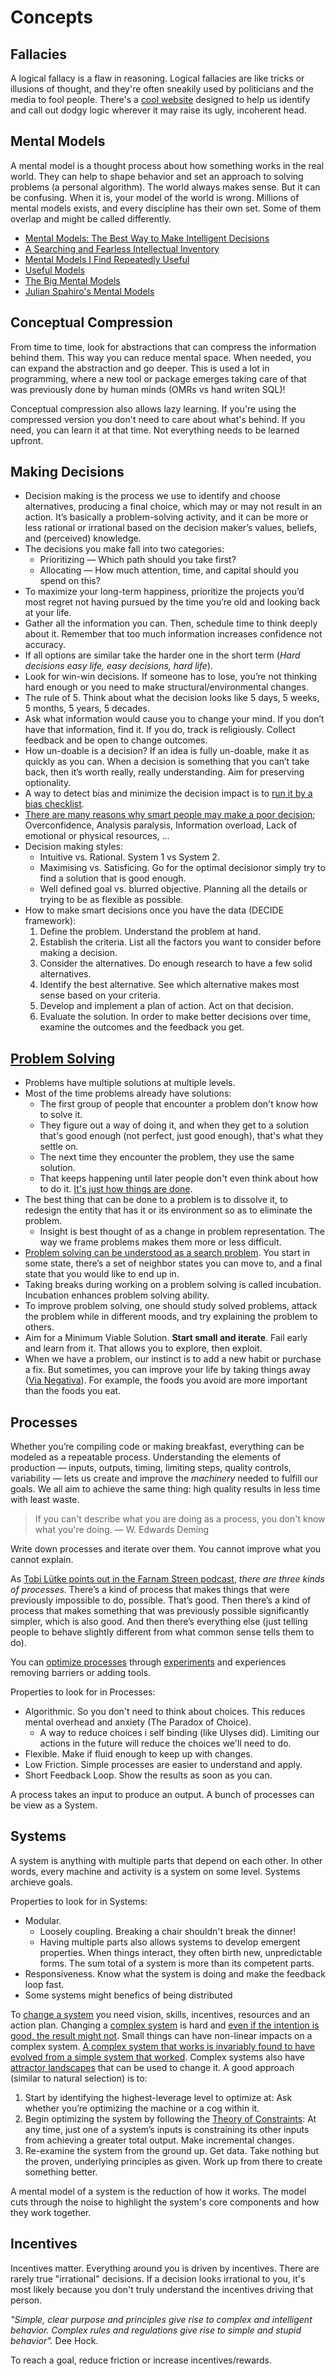 # Concepts

## Fallacies

A logical fallacy is a flaw in reasoning. Logical fallacies are like tricks or illusions of thought, and they're often sneakily used by politicians and the media to fool people. There's a [cool website](https://yourlogicalfallacyis.com/) designed to help us identify and call out dodgy logic wherever it may raise its ugly, incoherent head.

## Mental Models

A mental model is a thought process about how something works in the real world. They can help to shape behavior and set an approach to solving problems \(a personal algorithm\). The world always makes sense. But it can be confusing. When it is, your model of the world is wrong. Millions of mental models exists, and every discipline has their own set. Some of them overlap and might be called differently.

* [Mental Models: The Best Way to Make Intelligent Decisions](https://www.farnamstreetblog.com/mental-models/)
* [A Searching and Fearless Intellectual Inventory](https://www.facebook.com/notes/kent-beck/a-searching-and-fearless-intellectual-inventory/1179765038723025)
* [Mental Models I Find Repeatedly Useful](https://medium.com/@yegg/mental-models-i-find-repeatedly-useful-936f1cc405d#.vvrgpsu13)
* [Useful Models](http://www.defmacro.org/2016/12/22/models.html)
* [The Big Mental Models](https://jamesclear.com/mental-models)
* [Julian Spahiro's Mental Models](https://www.julian.com/blog/mental-model-examples)

## Conceptual Compression

From time to time, look for abstractions that can compress the information behind them. This way you can reduce mental space. When needed, you can expand the abstraction and go deeper. This is used a lot in programming, where a new tool or package emerges taking care of that was previously done by human minds \(OMRs vs hand writen SQL\)!

Conceptual compression also allows lazy learning. If you're using the compressed version you don't need to care about what's behind. If you need, you can learn it at that time. Not everything needs to be learned upfront.

## Making Decisions

* Decision making is the process we use to identify and choose alternatives, producing a final choice, which may or may not result in an action. It’s basically a problem-solving activity, and it can be more or less rational or irrational based on the decision maker’s values, beliefs, and (perceived) knowledge.
* The decisions you make fall into two categories:
  * Prioritizing — Which path should you take first?
  * Allocating — How much attention, time, and capital should you spend on this?
* To maximize your long-term happiness, prioritize the projects you’d most regret not having pursued by the time you’re old and looking back at your life.
* Gather all the information you can. Then, schedule time to think deeply about it. Remember that too much information increases confidence not accuracy.
* If all options are similar take the harder one in the short term \(_Hard decisions easy life, easy decisions, hard life_\).
* Look for win-win decisions. If someone has to lose, you’re not thinking hard enough or you need to make structural/environmental changes.
* The rule of 5. Think about what the decision looks like 5 days, 5 weeks, 5 months, 5 years, 5 decades.
* Ask what information would cause you to change your mind. If you don’t have that information, find it. If you do, track is religiously. Collect feedback and be open to change outcomes.
* How un-doable is a decision? If an idea is fully un-doable, make it as quickly as you can. When a decision is something that you can’t take back, then it’s worth really, really understanding. Aim for preserving optionality.
* A way to detect bias and minimize the decision impact is to [run it by a bias checklist](https://www.businessinsider.com/read-this-checklist-before-you-make-any-decisions-2011-6?IR=T).
* [There are many reasons why smart people may make a poor decision](https://nesslabs.com/decision-making); Overconfidence, Analysis paralysis, Information overload, Lack of emotional or physical resources, ...
* Decision making styles:
  * Intuitive vs. Rational. System 1 vs System 2.
  * Maximising vs. Satisficing. Go for the optimal decisionor simply try to find a solution that is good enough.
  * Well defined goal vs. blurred objective. Planning all the details or trying to be as flexible as possible.
* How to make smart decisions once you have the data (DECIDE framework):
  1. Define the problem. Understand the problem at hand.
  1. Establish the criteria. List all the factors you want to consider before making a decision.
  1. Consider the alternatives. Do enough research to have a few solid alternatives.
  1. Identify the best alternative. See which alternative makes most sense based on your criteria.
  1. Develop and implement a plan of action. Act on that decision.
  1. Evaluate the solution. In order to make better decisions over time, examine the outcomes and the feedback you get.

## [Problem Solving](http://gordonbrander.com/pattern/culture-is-a-shared-mechanism-for-problem-solving/)

* Problems have multiple solutions at multiple levels.
* Most of the time problems already have solutions:
  * The first group of people that encounter a problem don't know how to solve it.
  * They figure out a way of doing it, and when they get to a solution that's good enough \(not perfect, just good enough\), that's what they settle on.
  * The next time they encounter the problem, they use the same solution.
  * That keeps happening until later people don't even think about how to do it. [It's just how things are done](https://en.wikipedia.org/wiki/Einstellung_effect).
* The best thing that can be done to a problem is to dissolve it, to redesign the entity that has it or its environment so as to eliminate the problem.
  * Insight is best thought of as a change in problem representation. The way we frame problems makes them more or less difficult.
* [Problem solving can be understood as a search problem](https://rs.io/the-science-of-problem-solving/). You start in some state, there’s a set of neighbor states you can move to, and a final state that you would like to end up in.
* Taking breaks during working on a problem solving is called incubation. Incubation enhances problem solving ability.
* To improve problem solving, one should study solved problems, attack the problem while in different moods, and try explaining the problem to others.
* Aim for a Minimum Viable Solution. **Start small and iterate**. Fail early and learn from it. That allows you to explore, then exploit.
* When we have a problem, our instinct is to add a new habit or purchase a fix. But sometimes, you can improve your life by taking things away ([Via Negativa](https://www.artofmanliness.com/articles/via-negativa-adding-to-your-life-by-subtracting/)). For example, the foods you avoid are more important than the foods you eat.

## Processes

Whether you’re compiling code or making breakfast, everything can be modeled as a repeatable process. Understanding the elements of production — inputs, outputs, timing, limiting steps, quality controls, variability — lets us create and improve the _machinery_ needed to fulfill our goals. We all aim to achieve the same thing: high quality results in less time with least waste.

> If you can't describe what you are doing as a process, you don't know what you're doing. — W. Edwards Deming

Write down processes and iterate over them. You cannot improve what you cannot explain.

As [Tobi Lütke points out in the Farnam Streen podcast](https://fs.blog/tobi-lutke/), _there are three kinds of processes_. There’s a kind of process that makes things that were previously impossible to do, possible. That’s good. Then there’s a kind of process that makes something that was previously possible significantly simpler, which is also good. And then there’s everything else \(just telling people to behave slightly different from what common sense tells them to do\).

You can [optimize processes](https://youtu.be/lhbLNBqhQkc) through [experiments](https://rs.io/how-to-get-started-with-anything/) and experiences removing barriers or adding tools.

Properties to look for in Processes:

* Algorithmic. So you don't need to think about choices. This reduces mental overhead and anxiety (The Paradox of Choice).
  * A way to reduce choices i self binding (like Ulyses did). Limiting our actions in the future will reduce the choices we'll need to do.
* Flexible. Make if fluid enough to keep up with changes.
* Low Friction. Simple processes are easier to understand and apply.
* Short Feedback Loop. Show the results as soon as you can.

A process takes an input to produce an output. A bunch of processes can be view as a System.

## Systems

A system is anything with multiple parts that depend on each other. In other words, every machine and activity is a system on some level. Systems archieve goals.

Properties to look for in Systems:

* Modular.
  * Loosely coupling. Breaking a chair shouldn't break the dinner!
  * Having multiple parts also allows systems to develop emergent properties. When things interact, they often birth new, unpredictable forms. The sum total of a system is more than its competent parts.
* Responsiveness. Know what the system is doing and make the feedback loop fast.
* Some systems might benefics of being distributed

To [change a system](https://intenseminimalism.com/2015/a-framework-for-thinking-about-systems-change/) you need vision, skills, incentives, resources and an action plan. Changing a [complex system](https://complexityexplained.github.io/) is hard and [even if the intention is good, the result might not](https://fs.blog/2013/10/iatrogenics/). Small things can have non-linear impacts on a complex system. [A complex system that works is invariably found to have evolved from a simple system that worked](https://en.wikipedia.org/wiki/John_Gall_(author)#Gall's_law). Complex systems also have [attractor landscapes](https://ncase.me/attractors/) that can be used to change it. A good approach (similar to natural selection) is to:

  1. Start by identifying the highest-leverage level to optimize at: Ask whether you’re optimizing the machine or a cog within it.
  2. Begin optimizing the system by following the [Theory of Constraints](https://en.wikipedia.org/wiki/Theory_of_constraints): At any time, just one of a system’s inputs is constraining its other inputs from achieving a greater total output. Make incremental changes.
  3. Re-examine the system from the ground up. Get data. Take nothing but the proven, underlying principles as given. Work up from there to create something better.

A mental model of a system is the reduction of how it works. The model cuts through the noise to highlight the system's core components and how they work together.

## Incentives

Incentives matter. Everything around you is driven by incentives. There are rarely true "irrational" decisions. If a decision looks irrational to you, it's most likely because you don't truly understand the incentives driving that person.

_"Simple, clear purpose and principles give rise to complex and intelligent behavior. Complex rules and regulations give rise to simple and stupid behavior"._ Dee Hock.

To reach a goal, reduce friction or increase incentives/rewards.

